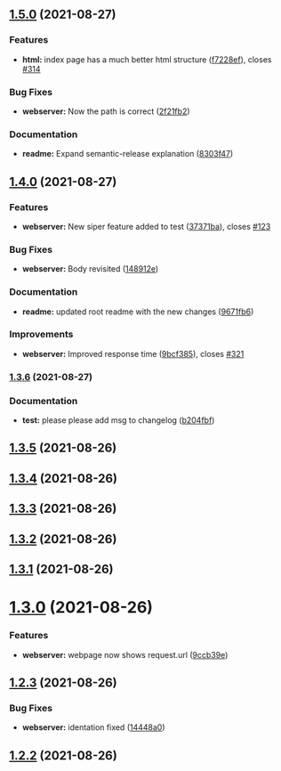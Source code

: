 ## [1.5.0](https://github.com/AlbertoFemenias/pilot-semantic-release/compare/v1.4.0...v1.5.0) (2021-08-27)


### Features

* **html:** index page has a much better html structure ([f7228ef](https://github.com/AlbertoFemenias/pilot-semantic-release/commit/f7228ef00dd7d4a8e0084641fb58ecbbe9715a66)), closes [#314](https://github.com/AlbertoFemenias/pilot-semantic-release/issues/314)


### Bug Fixes

* **webserver:** Now the path is correct ([2f21fb2](https://github.com/AlbertoFemenias/pilot-semantic-release/commit/2f21fb24955ca9da70bf2bf01b9732eb36901436))


### Documentation

* **readme:** Expand semantic-release explanation ([8303f47](https://github.com/AlbertoFemenias/pilot-semantic-release/commit/8303f478f8e3aac2701c27269506c61c3dbd4a03))

## [1.4.0](https://github.com/AlbertoFemenias/pilot-semantic-release/compare/v1.3.6...v1.4.0) (2021-08-27)


### Features

* **webserver:** New siper feature added to test ([37371ba](https://github.com/AlbertoFemenias/pilot-semantic-release/commit/37371ba365fa4fa30110d089edcbc2031bf354f2)), closes [#123](https://github.com/AlbertoFemenias/pilot-semantic-release/issues/123)


### Bug Fixes

* **webserver:** Body revisited ([148912e](https://github.com/AlbertoFemenias/pilot-semantic-release/commit/148912e23e384ab3ca930b6416fcd4aeaa4c9694))


### Documentation

* **readme:** updated root readme with the new changes ([9671fb6](https://github.com/AlbertoFemenias/pilot-semantic-release/commit/9671fb6722274986fe0f31d58c65309cfd7cd3e8))


### Improvements

* **webserver:** Improved response time ([9bcf385](https://github.com/AlbertoFemenias/pilot-semantic-release/commit/9bcf385a61e321fb01bb8d692427fc91c074f692)), closes [#321](https://github.com/AlbertoFemenias/pilot-semantic-release/issues/321)

### [1.3.6](https://github.com/AlbertoFemenias/pilot-semantic-release/compare/v1.3.5...v1.3.6) (2021-08-27)


### Documentation

* **test:** please please add msg to changelog ([b204fbf](https://github.com/AlbertoFemenias/pilot-semantic-release/commit/b204fbf758a05df5ea14424706a286e71eb3eadc))

## [1.3.5](https://github.com/AlbertoFemenias/pilot-semantic-release/compare/v1.3.4...v1.3.5) (2021-08-26)

## [1.3.4](https://github.com/AlbertoFemenias/pilot-semantic-release/compare/v1.3.3...v1.3.4) (2021-08-26)

## [1.3.3](https://github.com/AlbertoFemenias/pilot-semantic-release/compare/v1.3.2...v1.3.3) (2021-08-26)

## [1.3.2](https://github.com/AlbertoFemenias/pilot-semantic-release/compare/v1.3.1...v1.3.2) (2021-08-26)

## [1.3.1](https://github.com/AlbertoFemenias/pilot-semantic-release/compare/v1.3.0...v1.3.1) (2021-08-26)

# [1.3.0](https://github.com/AlbertoFemenias/pilot-semantic-release/compare/v1.2.3...v1.3.0) (2021-08-26)


### Features

* **webserver:** webpage now shows request.url ([9ccb39e](https://github.com/AlbertoFemenias/pilot-semantic-release/commit/9ccb39e335c77627009aece4e686e86862acb739))

## [1.2.3](https://github.com/AlbertoFemenias/pilot-semantic-release/compare/v1.2.2...v1.2.3) (2021-08-26)


### Bug Fixes

* **webserver:** identation fixed ([14448a0](https://github.com/AlbertoFemenias/pilot-semantic-release/commit/14448a0f4a0ccefa4860bff1740ce4505b7755b3))

## [1.2.2](https://github.com/AlbertoFemenias/pilot-semantic-release/compare/v1.2.1...v1.2.2) (2021-08-26)
